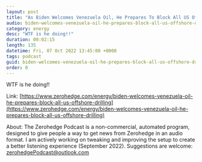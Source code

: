 ```yaml
---
layout: post
title: "As Biden Welcomes Venezuela Oil, He Prepares To Block All US Offshore Drilling"
audio: biden-welcomes-venezuela-oil-he-prepares-block-all-us-offshore-drilling-0
category: energy
desc: "WTF is he doing!!"
duration: 00:02:15
length: 135
datetime: Fri, 07 Oct 2022 13:45:00 +0000
tags: podcast
guid: biden-welcomes-venezuela-oil-he-prepares-block-all-us-offshore-drilling-0
order: 0
---
```

WTF is he doing!!

Link: [https://www.zerohedge.com/energy/biden-welcomes-venezuela-oil-he-prepares-block-all-us-offshore-drilling](https://www.zerohedge.com/energy/biden-welcomes-venezuela-oil-he-prepares-block-all-us-offshore-drilling)

About: The Zerohedge Podcast is a non-commercial, automated program, designed to give people a way to get news from Zerohedge in an audio format.  I am actively working on tweaking and improving the setup to create a better listening experience (September 2022).  Suggestions are welcome: [zerohedgePodcast@outlook.com](mailto:zerohedgePodcast@outlook.com)